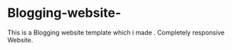 # Blogging-website-
This is a Blogging website template which i made .
Completely responsive Website.
